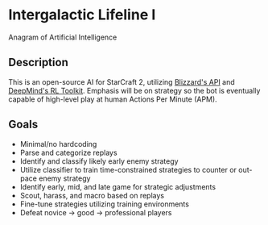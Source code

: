 # Intergalactic Lifeline I
Anagram of Artificial Intelligence

## Description
This is an open-source AI for StarCraft 2, utilizing [Blizzard's API](https://github.com/Blizzard/s2client-api) and [DeepMind's RL Toolkit](https://github.com/deepmind/pysc2). Emphasis will be on strategy so the bot is eventually capable of high-level play at human Actions Per Minute (APM).

## Goals
- Minimal/no hardcoding
- Parse and categorize replays
- Identify and classify likely early enemy strategy
- Utilize classifier to train time-constrained strategies to counter or out-pace enemy strategy
- Identify early, mid, and late game for strategic adjustments
- Scout, harass, and macro based on replays
- Fine-tune strategies utilizing training environments
- Defeat novice -> good -> professional players
